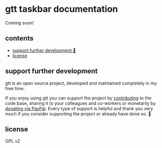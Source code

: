 # gtt taskbar documentation

Coming soon!

## contents

* [support further development 🍺](#support-further-development)
* [license](#license)

## support further development

gtt is an open source project, developed and maintained completely in my free time.

If you enjoy using gtt you can support the project by [contributing](#) to the code base, 
sharing it to your colleagues and co-workers or monetarily by [donating via PayPal](https://www.paypal.com/cgi-bin/webscr?cmd=_s-xclick&hosted_button_id=TXL5G4BDN8JP6). 
Every type of support is helpful and thank you very much if you consider supporting the project 
or already have done so. 💜

## license

GPL v2
